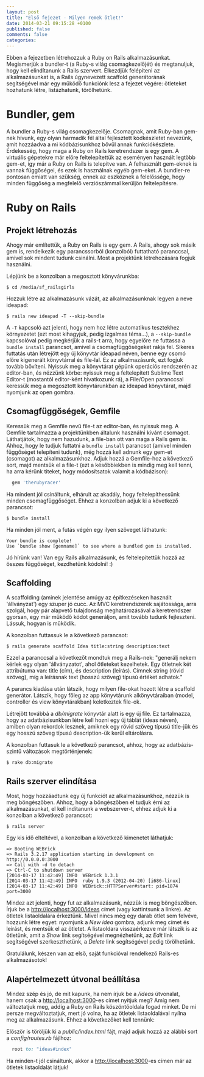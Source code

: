 ```yaml
---
layout: post
title: "Első fejezet - Milyen remek ötlet!"
date: 2014-03-21 09:15:28 +0100
published: false
comments: false
categories:
---
```


Ebben a fejezetben létrehozzuk a Ruby on Rails alkalmazásunkat. Megismerjük a bundler-t (a Ruby-s világ csomagkezelőjét) és megtanuljuk, hogy kell elindítanunk a Rails szervert. Elkezdjük felépíteni az alkalmazásunkat is, a Rails úgynevezett scaffold generátorának segítségével már egy működő funkciónk lesz a fejezet végére: ötleteket hozhatunk létre, listázhatunk, törölhetünk.

<!-- more -->

# Bundler, gem

A bundler a Ruby-s világ csomagkezelője. Csomagnak, amit Ruby-ban gem-nek hívunk, egy olyan harmadik fél által fejlesztett kódkészletet nevezünk, amit hozzáadva a mi kódbázisunkhoz bővül annak funkciókészlete. Érdekesség, hogy maga a Ruby on Rails keretrendszer is egy gem. A virtuális gépetekre már előre feltelepítettük az eseményen használt legtöbb gem-et, így már a Ruby on Rails is telepítve van.
A felhasznált gem-eknek is vannak függőségei, és ezek is használnak egyéb gem-eket. A bundler-re pontosan emiatt van szükség, ennek az eszköznek a felelőssége, hogy minden függőség a megfelelő verziószámmal kerüljön feltelepítésre.

# Ruby on Rails

## Projekt létrehozás

Ahogy már említettük, a Ruby on Rails is egy gem. A Rails, ahogy sok másik gem is, rendelkezik egy parancssorból (konzolból) futtatható paranccsal, amivel sok mindent tudunk csinálni. Most a projektünk létrehozására fogjuk használni.

Lépjünk be a konzolban a megosztott könyvárunkba:

    $ cd /media/sf_railsgirls

Hozzuk létre az alkalmazásunk vázát, az alkalmazásunknak legyen a neve ideapad:

    $ rails new ideapad -T --skip-bundle

A `-T` kapcsoló azt jelenti, hogy nem hoz létre automatikus tesztekhez környezetet (ezt most kihagyjuk, pedig izgalmas téma...), a `--skip-bundle` kapcsolóval pedig megkérjük a rails-t arra, hogy egyelőre ne futtassa a `bundle install` parancsot, amivel a csomagfüggőségeket rakja fel. Sikeres futtatás után létrejött egy új könyvtár ideapad néven, benne egy csomó előre kigenerált könyvtárral és file-lal. Ez az alkalmazásunk, ezt fogjuk tovább bővíteni. Nyissuk meg a könyvtárat gépünk operációs rendszerén az editor-ban, és nézzünk körbe: nyissuk meg a feltelepített Sublime Text Editor-t (mostantól editor-ként hivatkozunk rá), a File/Open paranccsal keressük meg a megosztott könyvtárunkban az ideapad könyvtárat, majd nyomjunk az open gombra.

## Csomagfüggőségek, Gemfile

Keressük meg a Gemfile nevű file-t az editor-ban, és nyissuk meg. A Gemfile tartalmazza a projektünkben általunk használni kívánt csomagot. Láthatjátok, hogy nem hazudunk, a file-ban ott van maga a Rails gem is. Ahhoz, hogy le tudjuk futtatni a `bundle install` parancsot (amivel minden függőséget telepíteni tudunk), még hozzá kell adnunk egy gem-et (csomagot) az alkalmazásunkhoz. Adjuk hozzá a Gemfile-hoz a következő sort, majd mentsük el a file-t (ezt a későbbiekben is mindig meg kell tenni, ha arra kérünk titeket, hogy módosítsatok valamit a kódbázison):

``` ruby Gemfile
  gem 'therubyracer'

```

Ha mindent jól csináltunk, elhárult az akadály, hogy feltelepíthessünk minden csomagfüggőséget. Ehhez a konzolban adjuk ki a következő parancsot:

    $ bundle install

Ha minden jól ment, a futás végén egy ilyen szöveget láthatunk:

    Your bundle is complete!
    Use `bundle show [gemname]` to see where a bundled gem is installed.

Jó hírünk van! Van egy Rails alkalmazásunk, és feltelepítettük hozzá az összes függőséget, kezdhetünk kódolni! :)

## Scaffolding

A scaffolding (aminek jelentése amúgy az építkezéseken használt 'állványzat') egy szuper jó cucc. Az MVC keretrendszerek sajátossága, arra szolgál, hogy pár alapvető tulajdonság meghatározásával a keretrendszer gyorsan, egy már működő kódot generáljon, amit tovább tudunk fejleszteni. Lássuk, hogyan is működik.

A konzolban futtassuk le a következő parancsot:

    $ rails generate scaffold Idea title:string description:text

Ezzel a paranccsal a következőt mondtuk meg a Rails-nek: "generálj nekem kérlek egy olyan 'állványzatot', ahol ötleteket kezelhetek. Egy ötletnek két attribútuma van: title (cím), és description (leírás). Címnek string (rövid szöveg), míg a leírásnak text (hosszú szöveg) típusú értéket adhatok."

A parancs kiadása után látszik, hogy milyen file-okat hozott létre a scaffold generátor. Látszik, hogy főleg az app könyvtárunk alkönyvtáraiban (model, controller és view könyvtárakban) keletkeztek file-ok.

Létrejött továbbá a *db/migrate* könyvtár alatt is egy új file. Ez tartalmazza, hogy az adatbázisunkban létre kell hozni egy új táblát (ideas néven), amiben olyan rekordok lesznek, amiknek egy rövid szöveg típusú title-jük és egy hosszú szöveg típusú description-ük kerül eltárolásra.

A konzolban futtasuk le a következő parancsot, ahhoz, hogy az adatbázis-szintű változások megtörténjenek:

    $ rake db:migrate

## Rails szerver elindítása

Most, hogy hozzáadtunk egy új funkciót az alkalmazásunkhoz, nézzük is meg böngészőben. Ahhoz, hogy a böngészőben el tudjuk érni az alkalmazásunkat, el kell indítanunk a webszerver-t, ehhez adjuk ki a konzolban a következő parancsot:

    $ rails server

Egy kis idő elteltével, a konzolban a következő kimenetet láthatjuk:

    => Booting WEBrick
    => Rails 3.2.17 application starting in development on http://0.0.0.0:3000
    => Call with -d to detach
    => Ctrl-C to shutdown server
    [2014-03-17 11:42:49] INFO  WEBrick 1.3.1
    [2014-03-17 11:42:49] INFO  ruby 1.9.3 (2012-04-20) [i686-linux]
    [2014-03-17 11:42:49] INFO  WEBrick::HTTPServer#start: pid=1874 port=3000

Mindez azt jelenti, hogy fut az alkalmazásunk, nézzük is meg böngészőben. Írjuk be a [http://localhost:3000/ideas](http://localhost:3000/ideas) címet (vagy kattintsunk a linkre). Az ötletek listaoldalára érkeztünk. Mivel nincs még egy darab ötlet sem felvéve, hozzunk létre egyet: nyomjunk a *New idea* gombra, adjunk meg címet és leírást, és mentsük el az ötletet. A listaoldara visszaérkezve már látszik is az ötletünk, amit a *Show* link segítségével megnézhetünk, az *Edit* link segítségével szerkeszthetünk, a *Delete* link segítségével pedig törölhetünk.

Gratulálunk, készen van az első, saját funkcióval rendelkező Rails-es alkalmazásotok!

## Alapértelmezett útvonal beállítása

Mindez szép és jó, de mit kapunk, ha nem írjuk be a */ideas* útvonalat, hanem csak a [http://localhost:3000](http://localhost:3000)-es címet nyitjuk meg? Amíg nem változtatjuk meg, addig a Ruby on Rails köszöntőoldala fogad minket. De mi persze megváltoztatjuk, mert jó volna, ha az ötletek listaoldalával nyílna meg az alkalmazásunk. Ehhez a következőket kell tennünk:

Először is töröljük ki a *public/index.html* fájt, majd adjuk hozzá az alábbi sort a *config/routes.rb* fájlhoz:

``` ruby config/routes.rb
  root to: "ideas#index"

```

Ha minden-t jól csináltunk, akkor a [http://localhost:3000](http://localhost:3000)-es címen már az ötletek listaoldalát látjuk!